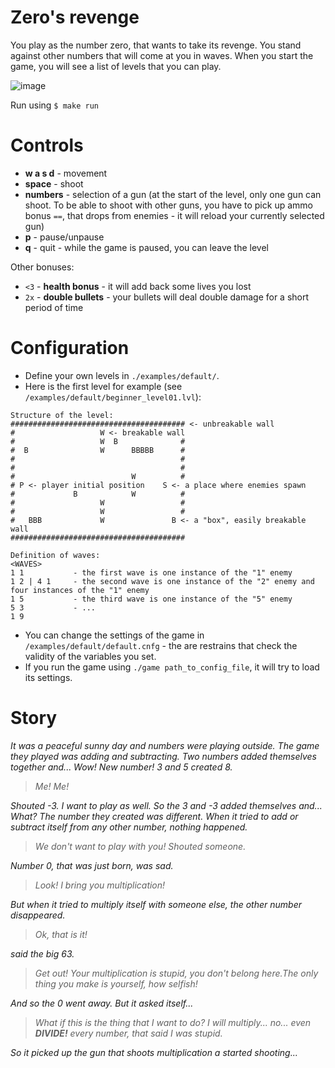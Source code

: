 # Zero's revenge

You play as the number zero, that wants to take its revenge.
You stand against other numbers that will come at you in waves.
When you start the game, you will see a list of levels that you can play.

![image](https://github.com/REEEhor/zero-s-revenge/assets/141070564/6be20788-1158-4eaf-b3cd-0311ddf5e791)

Run using `$ make run`

# Controls
- **w a s d** - movement
- **space** - shoot
- **numbers** - selection of a gun (at the start of the level, only one gun can shoot. To be able to shoot with other guns, you have to pick up ammo bonus `==`, that drops from enemies - it will reload your currently selected gun)
- **p** - pause/unpause
- **q** - quit - while the game is paused, you can leave the level

Other bonuses:
- `<3` - **health bonus** - it will add back some lives you lost
- `2x` - **double bullets** - your bullets will deal double damage for a short period of time

# Configuration
- Define your own levels in `./examples/default/`.
- Here is the first level for example (see `/examples/default/beginner_level01.lvl`):
```
Structure of the level:
####################################### <- unbreakable wall
#                   W <- breakable wall
#                   W  B              #
#  B                W      BBBBB      #
#                                     #
#                                     #
#                          W          #
# P <- player initial position    S <- a place where enemies spawn
#             B            W          #
#                   W                 #
#                   W                 #
#   BBB             W               B <- a "box", easily breakable wall
#######################################

Definition of waves:
<WAVES>
1 1           - the first wave is one instance of the "1" enemy
1 2 | 4 1     - the second wave is one instance of the "2" enemy and four instances of the "1" enemy
1 5           - the third wave is one instance of the "5" enemy
5 3           - ...
1 9
```

- You can change the settings of the game in `/examples/default/default.cnfg` - the are restrains that check the validity of the variables you set.
- If you run the game using `./game path_to_config_file`, it will try to load its settings.

# Story
*It was a peaceful sunny day and numbers were playing outside. The game they played was adding and subtracting. Two numbers added themselves together and... Wow! New number! 3 and 5 created 8.*
>*Me! Me!*

*Shouted -3. I want to play as well. So the 3 and -3 added themselves and... What? The number they created was different. When it tried to add or subtract itself from any other number, nothing happened.*
> *We don't want to play with you!
Shouted someone.*


*Number 0, that was just born, was sad.*
> *Look! I bring you multiplication!*

*But when it tried to multiply itself with someone else, the other number disappeared.*

> *Ok, that is it!*

*said the big 63.*

> *Get out! Your multiplication is stupid, you don't belong here.The only thing you make is yourself, how selfish!*

*And so the 0 went away. But it asked itself...*
>*What if this is the thing that I want to do? I will multiply... no... even **DIVIDE!** every number, that said I was stupid.*

*So it picked up the gun that shoots multiplication a started shooting...*



